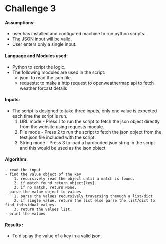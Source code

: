 # Challenge 3
#### Assumptions:
- user has installed and configured machine to run python scripts.
- The JSON input will be valid.
- User enters only a single input.
#### Language and Modules used:
- Python to script the logic.
- The following modules are used in the script:
    - json: to read the json file.
    - requests: to make a http request to openweathermap api to fetch weather forcast details
#### Inputs:
- The script is designed to take three inputs, only one value is expected each time the script is run.
    1. URL mode - Press 1 to run the script to fetch the json object directly from the website using requests module.
    2. File mode -  Press 2 to run the script to fetch the json object from the test.json file included with the script.
    3. String mode - Press 3 to load a hardcoded json strng in the script and this would be used as the json object.
#### Algorithm:
    - read the input
    - find the value object of the key
        1. recursively read the object until a match is found.
        2. if match found return object[key].
        3. if no match, return None.
    - parse the value object to values
        1. parse the values recursively traversing theough a list/dict
        2. if single value, return the list else parse the list/dict to find individual values.
        3. return the values list.
    - print the values

#### Results : 
- To display the value of a key in a valid json.


